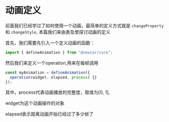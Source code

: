 # 动画定义

前面我们已经学过了如何使用一个动画，最简单的定义方式就是 `changeProperty` 和 `changeStyle`, 本篇我们来由表及里探讨动画的定义

首先，我们需要先引入一个定义动画的函数：

```typescript
import { defineAnimation } from "@newcar/core";
```

然后我们来定义一个operation,用来在每帧调用

```typescript
const myAnimation = defineAnimation({
  operation(widget, elapsed, process) {}
});
```

其中，process代表动画播放的完整度，取值为[0, 1],

widget为这个动画操作的对象

elapsed表示距离动画开始已经过了多少帧了
